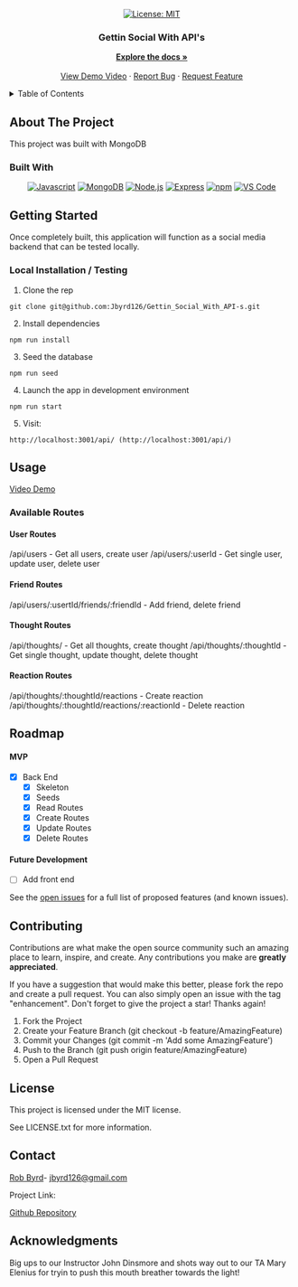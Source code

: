 <div align="center">

  <!-- Add badges using the following format: -->
  <!-- ![Name](urlToShieldHere)(urlToGithubHere) -->

[![License: MIT](https://img.shields.io/badge/License-MIT-yellow.svg)](https://opensource.org/licenses/MIT)

</div>

<!-- PROJECT LOGO -->

<div align="center">

  <h3 align="center">Gettin Social With API's</h3>

  <p align="center">
    <a href="https://github.com/Jbyrd126/Gettin_Social_With_API-s"><strong>Explore the docs »</strong></a>
    <br />
    <br />
    <a href="#usage">View Demo Video</a>
    ·
    <a href="https://github.com/Jbyrd126/Gettin_Social_With_API-s/issues">Report Bug</a>
    ·
    <a href="https://github.com/Jbyrd126/Gettin_Social_With_API-s/issues">Request Feature</a>

  </p>
</div>

<!-- TABLE OF CONTENTS -->
<details>
  <summary>Table of Contents</summary>
  <ol>
    <li>
      <a href="#about-the-project">About The Project</a>
      <ul>
        <li><a href="#built-with">Built With</a></li>
      </ul>
    </li>
    <li>
      <a href="#getting-started">Getting Started</a>
      <ul>
        <li><a href="#installation">Installation</a></li>
      </ul>
    </li>
    <li><a href="#usage">Usage</a></li>
    <li><a href="#roadmap">Roadmap</a></li>
    <li><a href="#contributing">Contributing</a></li>
    <li><a href="#license">License</a></li>
    <li><a href="#contact">Contact</a></li>
    <li><a href="#acknowledgments">Acknowledgments</a></li>
  </ol>
</details>

<!-- ABOUT THE PROJECT -->

## About The Project

<!-- Add screenshots using the following format: -->
<!-- ![Screenshot alt description](directPathOfScreenshots) -->

This project was built with MongoDB

### Built With

<div align="center">

[![Javascript](https://img.shields.io/badge/Language-JavaScript-ff0000?style=plastic&logo=JavaScript&logoWidth=10)](https://javascript.info/)
[![MongoDB](https://img.shields.io/badge/Database-MongoDB-80ff00?style=plastic&logo=MongoDB&logoWidth=10)](https://www.mongodb.com/home)
[![Node.js](https://img.shields.io/badge/Framework-Node.js-ff0000?style=plastic&logo=Node.js&logoWidth=10)](https://nodejs.org/en/)
[![Express](https://img.shields.io/badge/Framework-Express-80ff00?style=plastic&logo=Express&logoWidth=10)](https://expressjs.com/)
[![npm](https://img.shields.io/badge/Tools-npm-ff0000?style=plastic&logo=npm&logoWidth=10)](https://www.npmjs.com/)
[![VS Code](https://img.shields.io/badge/IDE-VSCode-ff0000?style=plastic&logo=VisualStudioCode&logoWidth=10)](https://code.visualstudio.com/docs)

</div>

<!-- GETTING STARTED -->

## Getting Started

Once completely built, this application will function as a social media backend that can be tested locally.

### Local Installation / Testing

1. Clone the rep

```
git clone git@github.com:Jbyrd126/Gettin_Social_With_API-s.git
```

2. Install dependencies

```
npm run install
```

3. Seed the database

```
npm run seed
```

4. Launch the app in development environment

```
npm run start
```

5. Visit:

```
http://localhost:3001/api/ (http://localhost:3001/api/)
```

<!-- USAGE EXAMPLES -->

## Usage

[Video Demo](https://watch.screencastify.com/v/Fa9vkaJwHA5DFLJt6Pxk)

### Available Routes

#### User Routes

/api/users - Get all users, create user
/api/users/:userId - Get single user, update user, delete user

#### Friend Routes

/api/users/:usertId/friends/:friendId - Add friend, delete friend

#### Thought Routes

/api/thoughts/ - Get all thoughts, create thought
/api/thoughts/:thoughtId - Get single thought, update thought, delete thought

#### Reaction Routes

/api/thoughts/:thoughtId/reactions - Create reaction
/api/thoughts/:thoughtId/reactions/:reactionId - Delete reaction

<!-- ROADMAP -->

## Roadmap

#### MVP

- [x] Back End
  - [x] Skeleton
  - [x] Seeds
  - [x] Read Routes
  - [x] Create Routes
  - [x] Update Routes
  - [x] Delete Routes

#### Future Development

- [ ] Add front end

See the [open issues](https://github.com/Jbyrd126/Gettin_Social_With_API-s/issues) for a full list of proposed features (and known issues).

<!-- CONTRIBUTING -->

## Contributing

Contributions are what make the open source community such an amazing place to learn, inspire, and create. Any contributions you make are **greatly appreciated**.

If you have a suggestion that would make this better, please fork the repo and create a pull request. You can also simply open an issue with the tag "enhancement".
Don't forget to give the project a star! Thanks again!

1. Fork the Project
2. Create your Feature Branch (git checkout -b feature/AmazingFeature)
3. Commit your Changes (git commit -m 'Add some AmazingFeature')
4. Push to the Branch (git push origin feature/AmazingFeature)
5. Open a Pull Request

<!-- LICENSE -->

## License

This project is licensed under the MIT license.

See LICENSE.txt for more information.

<!-- CONTACT -->

## Contact

[Rob Byrd](https://github.com/Jbyrd126)- jbyrd126@gmail.com

Project Link:

[Github Repository](https://github.com/Jbyrd126/Gettin_Social_With_API-s)

<!-- ACKNOWLEDGMENTS -->

## Acknowledgments

Big ups to our Instructor John Dinsmore and shots way out to our TA Mary Elenius for tryin to push this mouth breather towards the light!

